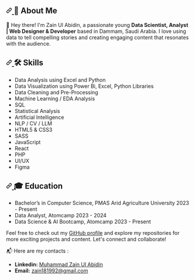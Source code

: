 <article class="markdown-body entry-content container-lg f5" itemprop="text">
  <h2 dir="auto">
    <a id="user-content-about-me" class="anchor" aria-hidden="true" tabindex="-1" href="#about-me">
      <svg class="octicon octicon-link" viewBox="0 0 16 16" version="1.1" width="16" height="16" aria-hidden="true">
        <path d="m7.775 3.275 1.25-1.25a3.5 3.5 0 1 1 4.95 4.95l-2.5 2.5a3.5 3.5 0 0 1-4.95 0 .751.751 0 0 1 .018-1.042.751.751 0 0 1 1.042-.018 1.998 1.998 0 0 0 2.83 0l2.5-2.5a2.002 2.002 0 0 0-2.83-2.83l-1.25 1.25a.751.751 0 0 1-1.042-.018.751.751 0 0 1-.018-1.042Zm-4.69 9.64a1.998 1.998 0 0 0 2.83 0l1.25-1.25a.751.751 0 0 1 1.042.018.751.751 0 0 1 .018 1.042l-1.25 1.25a3.5 3.5 0 1 1-4.95-4.95l2.5-2.5a3.5 3.5 0 0 1 4.95 0 .751.751 0 0 1-.018 1.042.751.751 0 0 1-1.042.018 1.998 1.998 0 0 0-2.83 0l-2.5 2.5a1.998 1.998 0 0 0 0 2.83Z"></path>
      </svg>
    </a>🚀 About Me
  </h2>
  <p dir="auto">👋 Hey there! I'm Zain Ul Abidin, a passionate young <strong>Data Scientist, Analyst | Web Designer & Developer</strong> based in Dammam, Saudi Arabia. I love using data to tell compelling stories and creating engaging content that resonates with the audience. </p>
  <h2 dir="auto">
    <a id="user-content-skills" class="anchor" aria-hidden="true" tabindex="-1" href="#skills">
      <svg class="octicon octicon-link" viewBox="0 0 16 16" version="1.1" width="16" height="16" aria-hidden="true">
        <path d="m7.775 3.275 1.25-1.25a3.5 3.5 0 1 1 4.95 4.95l-2.5 2.5a3.5 3.5 0 0 1-4.95 0 .751.751 0 0 1 .018-1.042.751.751 0 0 1 1.042-.018 1.998 1.998 0 0 0 2.83 0l2.5-2.5a2.002 2.002 0 0 0-2.83-2.83l-1.25 1.25a.751.751 0 0 1-1.042-.018.751.751 0 0 1-.018-1.042Zm-4.69 9.64a1.998 1.998 0 0 0 2.83 0l1.25-1.25a.751.751 0 0 1 1.042.018.751.751 0 0 1 .018 1.042l-1.25 1.25a3.5 3.5 0 1 1-4.95-4.95l2.5-2.5a3.5 3.5 0 0 1 4.95 0 .751.751 0 0 1-.018 1.042.751.751 0 0 1-1.042.018 1.998 1.998 0 0 0-2.83 0l-2.5 2.5a1.998 1.998 0 0 0 0 2.83Z"></path>
      </svg>
    </a>🛠️ Skills
  </h2>
  <ul dir="auto">
    <li>Data Analysis using Excel and Python</li>
    <li>Data Visualization using Power Bi, Excel, Python Libraries</li>
    <li>Data Cleaning and Pre-Processing</li>
    <li>Machine Learning / EDA Analysis</li>
    <li>SQL</li>
    <li>Statistical Analysis</li>
    <li>Artificial Intelligence</li>
    <li>NLP / CV / LLM</li>
    <li>HTML5 & CSS3</li>
    <li>SASS</li>
    <li>JavaScript</li>
    <li>React</li>
    <li>PHP</li>
    <li>UI/UX</li>
    <li>Figma</li>
  </ul>
  <h2 dir="auto">
    <a id="user-content-education" class="anchor" aria-hidden="true" tabindex="-1" href="#education">
      <svg class="octicon octicon-link" viewBox="0 0 16 16" version="1.1" width="16" height="16" aria-hidden="true">
        <path d="m7.775 3.275 1.25-1.25a3.5 3.5 0 1 1 4.95 4.95l-2.5 2.5a3.5 3.5 0 0 1-4.95 0 .751.751 0 0 1 .018-1.042.751.751 0 0 1 1.042-.018 1.998 1.998 0 0 0 2.83 0l2.5-2.5a2.002 2.002 0 0 0-2.83-2.83l-1.25 1.25a.751.751 0 0 1-1.042-.018.751.751 0 0 1-.018-1.042Zm-4.69 9.64a1.998 1.998 0 0 0 2.83 0l1.25-1.25a.751.751 0 0 1 1.042.018.751.751 0 0 1 .018 1.042l-1.25 1.25a3.5 3.5 0 1 1-4.95-4.95l2.5-2.5a3.5 3.5 0 0 1 4.95 0 .751.751 0 0 1-.018 1.042.751.751 0 0 1-1.042.018 1.998 1.998 0 0 0-2.83 0l-2.5 2.5a1.998 1.998 0 0 0 0 2.83Z"></path>
      </svg>
    </a>🎓 Education
  </h2>
  <ul dir="auto">
    <li>Bachelor’s in Computer Science, PMAS Arid Agriculture University 2023 - Present</li>
    <li>Data Analyst, Atomcamp 2023 - 2024</li>
    <li>Data Science &amp; AI Bootcamp, Atomcamp 2023 - Present</li>
  </ul>
  <p dir="auto">Feel free to check out my <a href="https://github.com/zainchohan">GitHub profile</a> and explore my repositories for more exciting projects and content. Let's connect and collaborate! </p>
  <p dir="auto">📬 Here are my contacts :</p>
  <ul dir="auto">
    <li>
      <strong>Linkedin:</strong>
      <a href="https://www.linkedin.com/in/zainulabideen1/" rel="nofollow">Muhammad Zain Ul Abidin</a>
    </li>
    <li>
      <strong>Email:</strong>
      <a href="mailto:zain181992@gmail.com">zain181992@gmail.com</a>
    </li>
  </ul>
</article>
